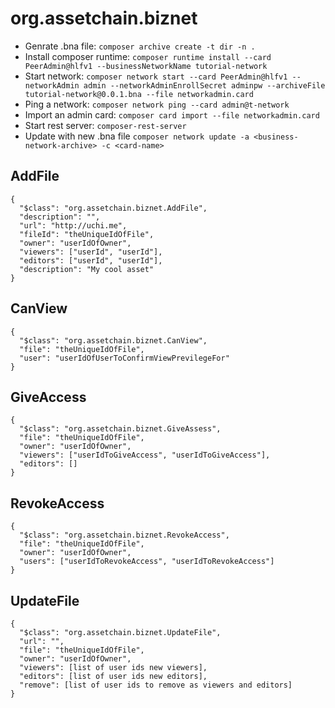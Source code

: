 # org.assetchain.biznet

- Genrate .bna file: `composer archive create -t dir -n .`
- Install composer runtime: `composer runtime install --card PeerAdmin@hlfv1 --businessNetworkName tutorial-network`
- Start network: `composer network start --card PeerAdmin@hlfv1 --networkAdmin admin --networkAdminEnrollSecret adminpw --archiveFile tutorial-network@0.0.1.bna --file networkadmin.card`
- Ping a network: `composer network ping --card admin@t-network`
- Import an admin card: `composer card import --file networkadmin.card`
- Start rest server: `composer-rest-server`
- Update with new .bna file `composer network update -a <business-network-archive> -c <card-name>`

## AddFile

```
{
  "$class": "org.assetchain.biznet.AddFile",
  "description": "",
  "url": "http://uchi.me",
  "fileId": "theUniqueIdOfFile",
  "owner": "userIdOfOwner",
  "viewers": ["userId", "userId"],
  "editors": ["userId", "userId"],
  "description": "My cool asset"
}
```



##  CanView
```
{
  "$class": "org.assetchain.biznet.CanView",
  "file": "theUniqueIdOfFile",
  "user": "userIdOfUserToConfirmViewPrevilegeFor"
}

```


## GiveAccess
```
{
  "$class": "org.assetchain.biznet.GiveAssess",
  "file": "theUniqueIdOfFile",
  "owner": "userIdOfOwner",
  "viewers": ["userIdToGiveAccess", "userIdToGiveAccess"],
  "editors": []
}
```


## RevokeAccess
```
{
  "$class": "org.assetchain.biznet.RevokeAccess",
  "file": "theUniqueIdOfFile",
  "owner": "userIdOfOwner",
  "users": ["userIdToRevokeAccess", "userIdToRevokeAccess"]
}
```

## UpdateFile

```
{
  "$class": "org.assetchain.biznet.UpdateFile",
  "url": "",
  "file": "theUniqueIdOfFile",
  "owner": "userIdOfOwner",
  "viewers": [list of user ids new viewers],
  "editors": [list of user ids new editors],
  "remove": [list of user ids to remove as viewers and editors]
}
```

